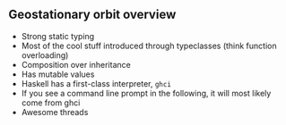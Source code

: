 ##  Geostationary orbit overview

- Strong static typing
- Most of the cool stuff introduced through typeclasses (think function
    overloading)
- Composition over inheritance
- Has mutable values
- Haskell has a first-class interpreter, `ghci`
- If you see a command line prompt in the following, it will most likely
    come from ghci
- Awesome threads
